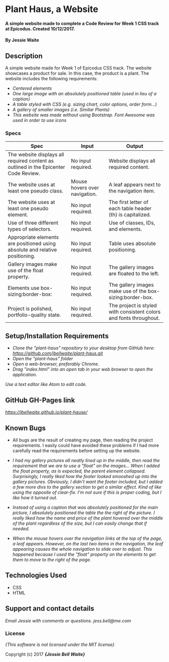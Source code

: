 
# Plant Haus, a Website

#### A simple website made to complete a Code Review for Week 1 CSS track at Epicodus. Created 10/12/2017.

#### By **Jessie Waite**

## Description

A simple website made for Week 1 of Epicodus CSS track. The website showcases a product for sale. In this case, the product is a plant. The website includes the following requirements:

* _Centered elements_
* _One large image with an absolutely positioned table (used in lieu of a caption)_
* _A table styled with CSS (e.g. sizing chart, color options, order form…)_
* _A gallery of smaller images (i.e. Similar Plants)_
* _This website was made without using Bootstrap. Font Awesome was used in order to use icons_


### Specs
| Spec                                                                                 | Input                         | Output                                                              |
|--------------------------------------------------------------------------------------|-------------------------------|---------------------------------------------------------------------|
| The website displays all required content as outlined in the Epicenter Code Review.  | No input required.            | Website displays all required content.                              |
| The website uses at least one pseudo class.                                          | Mouse hovers over navigation. | A leaf appears next to the navigation item.                         |
| The website uses at least one pseudo element.                                        | No input required.            | The first letter of each table header (th) is capitalized.          |
| Use of three different types of selectors.                                           | No input required.            | Use of classes, IDs, and elements.                                  |
| Appropriate elements are positioned using absolute and relative positioning.         | No input required.            | Table uses absolute positioning.                                    |
| Gallery images make use of the float property.                                       | No input required.            | The gallery images are floated to the left.                         |
| Elements use box-sizing:border-box:                                                  | No input required.            | The gallery images make use of the box-sizing:border-box.           |
| Project is polished, portfolio-quality state.                                        | No input required.            | The project is styled with consistent colors and fonts throughout.  |

## Setup/Installation Requirements

* _Clone the "plant-haus" repository to your desktop from GitHub here: https://github.com/jbellwaite/plant-haus.git_
* _Open the "plant-haus" folder_
* _Open a web-browser, preferably Chrome._
* _Drag "index.html" into an open tab in your web browser to open the application._

_Use a text editor like Atom to edit code._

## GitHub GH-Pages link
_https://jbellwaite.github.io/plant-hause/_

## Known Bugs
* All bugs are the result of creating my page, then reading the project requirements. I easily could have avoided these problems if I had more carefully read the requirements before setting up the website.

* _I had my gallery pictures all neatly lined up in the middle, then read the requirement that we are to use a "float" on the images... When I added the float property, as is expected, the parent element collapsed. Surprisingly, I really liked how the footer looked smooshed up into the gallery pictures. Obviously, I didn't want the footer included, but I added a few more divs to the gallery section to get a similar effect. Kind of like using the opposite of clear-fix. I'm not sure if this is proper coding, but I like how it turned out._

* _Instead of using a caption that was absolutely positioned for the main picture, I absolutely positioned the table the the right of the picture. I really liked how the name and price of the plant hovered over the middle of the plant regardless of the size, but I can easily change that if needed._

* _When the mouse hovers over the navigation links at the top of the page, a leaf appears. However, on the last two items in the navigation, the leaf appearing causes the whole navigation to slide over to adjust. This happened because I used the "float" property on the elements to get them to move to the right of the page._

## Technologies Used
  * CSS
  * HTML

## Support and contact details

_Email Jessie with comments or questions._
_jess.bell@me.com_

### License

*{This software is not licensed under the MIT license}*

Copyright (c) 2017 **_{Jessie Bell Waite}_**
